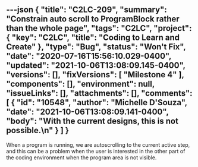 ---json
{
  "title": "C2LC-209",
  "summary": "Constrain auto scroll to ProgramBlock rather than the whole page",
  "tags": "C2LC",
  "project": {
    "key": "C2LC",
    "title": "Coding to Learn and Create"
  },
  "type": "Bug",
  "status": "Won't Fix",
  "date": "2020-07-16T15:56:10.029-0400",
  "updated": "2021-10-06T13:08:09.145-0400",
  "versions": [],
  "fixVersions": [
    "Milestone 4"
  ],
  "components": [],
  "environment": null,
  "issueLinks": [],
  "attachments": [],
  "comments": [
    {
      "id": "10548",
      "author": "Michelle D'Souza",
      "date": "2021-10-06T13:08:09.141-0400",
      "body": "With the current designs, this is not possible.\n"
    }
  ]
}
---
When a program is running, we are autoscrolling to the current active step, and this can be a problem when the user is interested in the other part of the coding environment when the program area is not visible.

        